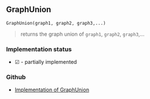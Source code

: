 ## GraphUnion

``` 
GraphUnion(graph1, graph2, graph3,...)
```

> returns the graph union of `graph1`, `graph2`, `graph3`,...
 
  






### Implementation status

* &#x2611; - partially implemented

### Github

* [Implementation of GraphUnion](https://github.com/axkr/symja_android_library/blob/master/symja_android_library/matheclipse-core/src/main/java/org/matheclipse/core/builtin/GraphFunctions.java#L389) 
